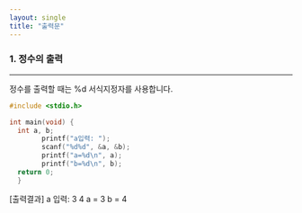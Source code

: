 ```yaml
---
layout: single 
title: "출력문"
---
```


### 1. 정수의 출력
---
정수를 출력할 때는 %d 서식지정자를 사용합니다.
~~~c
#include <stdio.h> 

int main(void) {
  int a, b;
        printf("a입력: ");
        scanf("%d%d", &a, &b);
        printf("a=%d\n", a);
        printf("b=%d\n", b);
  return 0;
  }
~~~

[출력결과]
a 입력: 3 4
a = 3
b = 4
